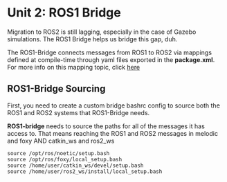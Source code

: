# Unit 2: ROS1 Bridge
Migration to ROS2 is still lagging, especially in the case of Gazebo simulations. The ROS1 Bridge helps us bridge this gap, duh.

The ROS1-Bridge connects messages from ROS1 to ROS2 via mappings defined at compile-time through yaml files exported in the **package.xml**. For more info on this mapping topic, click [here](https://github.com/ros2/ros1_bridge/blob/master/doc/index.rst)

## ROS1-Bridge Sourcing
First, you need to create a custom bridge bashrc config to source both the ROS1 and ROS2 systems that ROS1-Bridge needs.

**ROS1-bridge** needs to source the paths for all of the messages it has access to. That means reaching the ROS1 and ROS2 messages in melodic and foxy AND catkin_ws and ros2_ws
```
source /opt/ros/noetic/setup.bash
source /opt/ros/foxy/local_setup.bash
source /home/user/catkin_ws/devel/setup.bash
source /home/user/ros2_ws/install/local_setup.bash
```
